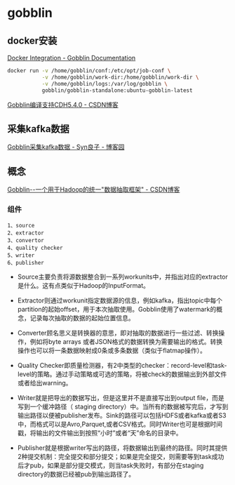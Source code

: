 # gobblin

## docker安装

[Docker Integration - Gobblin Documentation](https://gobblin.readthedocs.io/en/latest/user-guide/Docker-Integration/)

```sh
docker run -v /home/gobblin/conf:/etc/opt/job-conf \
           -v /home/gobblin/work-dir:/home/gobblin/work-dir \
           -v /home/gobblin/logs:/var/log/gobblin \
           gobblin/gobblin-standalone:ubuntu-gobblin-latest
```

[Gobblin编译支持CDH5.4.0 - CSDN博客](https://blog.csdn.net/cssdongl/article/details/77750444)

## 采集kafka数据

[Gobblin采集kafka数据 - Syn良子 - 博客园](https://www.cnblogs.com/cssdongl/p/6121382.html)





## 概念

[Gobblin--一个用于Hadoop的统一&quot;数据抽取框架&quot; - CSDN博客](https://blog.csdn.net/lmalds/article/details/53940549)

### 组件

    1、source
    2、extractor
    3、convertor
    4、quality checker
    5、writer
    6、publisher
- Source主要负责将源数据整合到一系列workunits中，并指出对应的extractor是什么。这有点类似于Hadoop的InputFormat。

- Extractor则通过workunit指定数据源的信息，例如kafka，指出topic中每个partition的起始offset，用于本次抽取使用。Gobblin使用了watermark的概念，记录每次抽取的数据的起始位置信息。

- Converter顾名思义是转换器的意思，即对抽取的数据进行一些过滤、转换操作，例如将byte arrays 或者JSON格式的数据转换为需要输出的格式。转换操作也可以将一条数据映射成0条或多条数据（类似于flatmap操作）。

- Quality Checker即质量检测器，有2中类型的checker：record-level和task-level的策略。通过手动策略或可选的策略，将被check的数据输出到外部文件或者给出warning。

- Writer就是把导出的数据写出，但是这里并不是直接写出到output file，而是写到一个缓冲路径（ staging directory）中。当所有的数据被写完后，才写到输出路径以便被publisher发布。Sink的路径可以包括HDFS或者kafka或者S3中，而格式可以是Avro,Parquet,或者CSV格式。同时Writer也可是根据时间戳，将输出的文件输出到按照“小时”或者“天”命名的目录中。

- Publisher就是根据writer写出的路径，将数据输出到最终的路径。同时其提供2种提交机制：完全提交和部分提交；如果是完全提交，则需要等到task成功后才pub，如果是部分提交模式，则当task失败时，有部分在staging directory的数据已经被pub到输出路径了。
